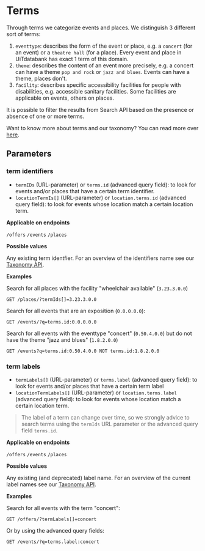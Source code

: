 # Terms

Through terms we categorize events and places. We distinguish 3 different sort of terms:

1. `eventtype`: describes the form of the event or place, e.g. a `concert` (for an event) or a `theatre hall` (for a place). Every event and place in UiTdatabank has exact 1 term of this domain.
2. `theme`: describes the content of an event more precisely, e.g. a concert can have a theme `pop and rock` or `jazz and blues`. Events can have a theme, places don't.
3. `facility`: describes specific accessibility facilities for people with disabilities, e.g. accessible sanitary facilities. Some facilities are applicable on events, others on places.

It is possible to filter the results from Search API based on the presence or absence of one or more terms.

Want to know more about terms and our taxonomy? You can read more over [here](../taxonomy-api/introduction.md).

## Parameters

### term identifiers

* `termIDs` (URL-parameter) or `terms.id` (advanced query field): to look for events and/or places that have a certain term identifier.
* `locationTermIs[]` (URL-parameter) or `location.terms.id` (advanced query field): to look for events whose location match a certain location term.

**Applicable on endpoints**

`/offers` `/events` `/places`

**Possible values**

Any existing term identfier. For an overview of the identifiers name see our [Taxonomy API](https://docs.publiq.be/docs/uitdatabank/taxonomy-api/reference/operations/list-terms).

**Examples**

Search for all places with the facility "wheelchair available" (`3.23.3.0.0`)

```http
GET /places/?termIds[]=3.23.3.0.0
```

Search for all events that are an exposition (`0.0.0.0.0`):

```http
GET /events/?q=terms.id:0.0.0.0.0
```

Search for all events with the eventtype "concert" (`0.50.4.0.0`) but do not have the theme "jazz and blues" (`1.8.2.0.0`)

```http
GET /events?q=terms.id:0.50.4.0.0 NOT terms.id:1.8.2.0.0
```

### term labels

* `termLabels[]` (URL-parameter) or `terms.label` (advanced query field): to look for events and/or places that have a certain term label
* `locationTermLabels[]` (URL-parameter) or `location.terms.label` (advanced query field): to look for events whose location match a certain location term.

<!-- theme: warning -->

> The label of a term can change over time, so we strongly advice to search terms using the `termIds` URL parameter or the advanced query field `terms.id`.

**Applicable on endpoints**

`/offers` `/events` `/places`

**Possible values**

Any existing (and deprecated) label name. For an overview of the current label names see our [Taxonomy API](https://docs.publiq.be/docs/uitdatabank/taxonomy-api/reference/operations/list-terms).

**Examples**

Search for all events with the term "concert":

```http
GET /offers/?termLabels[]=concert
```

Or by using the advanced query fields:

```http
GET /events/?q=terms.label:concert
```
